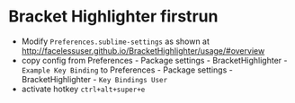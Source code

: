 # Bracket Highlighter firstrun
- Modify `Preferences.sublime-settings` as shown at http://facelessuser.github.io/BracketHighlighter/usage/#overview
- copy config from Preferences - Package settings - BracketHighlighter - `Example Key Binding` to Preferences - Package settings - BracketHighlighter - `Key Bindings User`
- activate hotkey `ctrl+alt+super+e`
